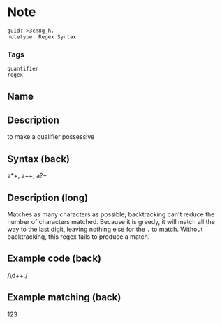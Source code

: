 # Note
```
guid: >3c!8g_h.
notetype: Regex Syntax
```

### Tags
```
quantifier
regex
```

## Name


## Description
to make a qualifier possessive

## Syntax (back)
<div><div>a*+, a++, a?+</div></div>

## Description (long)
Matches as many characters as possible; backtracking can't reduce the number of characters matched. Because it is greedy, it will match all the way to the last digit, leaving nothing else for the <code>.</code> to match. Without backtracking, this regex fails to produce a match.

## Example code (back)
<div>/\d++./</div>

## Example matching (back)
<div>123
</div>
